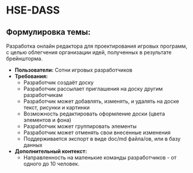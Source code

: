 # HSE-DASS
## Формулировка темы:
Разработка онлайн редактора для проектирования игровых программ, с целью облегчения организации идей, полученных в результате брейншторма.
- **Пользователи:** Сотни игровых разработчиков
- **Требования:**
  - Разработчик создаёт доску
  - Разработчик рассылает приглашения на доску другим разработчикам
  - Разработчик может добавлять, изменять, и удалять на доске текст, рисунки и картинки
  - Возможность редактировать оформление доски (цвета элементов и фона)
  - Разработчик может группировать элементы
  - Разработчик может отменять свои внесенные изменения
  - Поддерживается экспорт в виде doc/md файла/ов, или в базу данных
- **Дополнительный контекст:**
  - Направленность на маленькие команды разработчиков - от одного до 10 человек.
